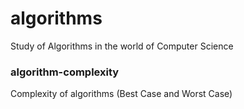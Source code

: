 # algorithms
Study of Algorithms in the world of Computer Science

### algorithm-complexity
Complexity of algorithms (Best Case and Worst Case)

